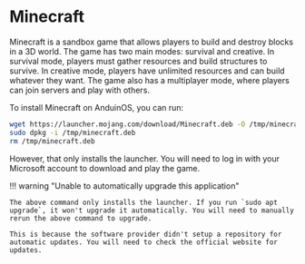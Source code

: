 # Minecraft

Minecraft is a sandbox game that allows players to build and destroy blocks in a 3D world. The game has two main modes: survival and creative. In survival mode, players must gather resources and build structures to survive. In creative mode, players have unlimited resources and can build whatever they want. The game also has a multiplayer mode, where players can join servers and play with others.

To install Minecraft on AnduinOS, you can run:

```bash
wget https://launcher.mojang.com/download/Minecraft.deb -O /tmp/minecraft.deb
sudo dpkg -i /tmp/minecraft.deb
rm /tmp/minecraft.deb
```

However, that only installs the launcher. You will need to log in with your Microsoft account to download and play the game.

!!! warning "Unable to automatically upgrade this application"

    The above command only installs the launcher. If you run `sudo apt upgrade`, it won't upgrade it automatically. You will need to manually rerun the above command to upgrade.

    This is because the software provider didn't setup a repository for automatic updates. You will need to check the official website for updates.
